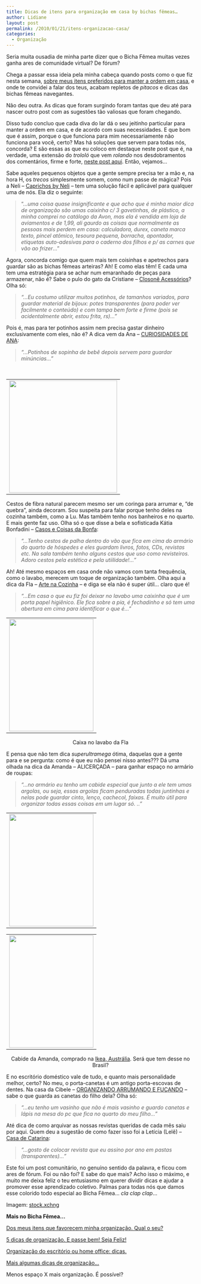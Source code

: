 ```yaml
---
title: Dicas de itens para organização em casa by bichas fêmeas…
author: Lidiane
layout: post
permalink: /2010/01/21/itens-organizacao-casa/
categories:
  - Organização
---
```

Seria muita ousadia de minha parte dizer que o Bicha Fêmea muitas vezes ganha ares de comunidade virtual? De fórum?

Chega a passar essa ideia pela minha cabeça quando posts como o que fiz nesta semana, [sobre meus itens preferidos para manter a ordem em casa](http://www.trololodemulher.com.br/2010/01/19/dos-meus-itens-que-favorecem-minha-organizacao-qual-o-seu/), e onde te convidei a falar dos teus, acabam repletos de _pitacos_ e dicas das bichas fêmeas navegantes.

<!--more-->

Não deu outra. As dicas que foram surgindo foram tantas que deu até para nascer outro post com as sugestões tão valiosas que foram chegando.

Disso tudo concluo que cada diva do lar dá o seu jeitinho particular para manter a ordem em casa, e de acordo com suas necessidades. E que bom que é assim, porque o que funciona para mim necessariamente não funciona para você, certo? Mas há soluções que servem para todas nós, concorda? E são essas as que eu coloco em destaque neste post que é, na verdade, uma extensão do _trololó_ que vem _rolando_ nos desdobramentos dos comentários, firme e forte, [neste post aqui](http://www.trololodemulher.com.br/2010/01/19/dos-meus-itens-que-favorecem-minha-organizacao-qual-o-seu/). Então, vejamos…

Sabe aqueles pequenos objetos que a gente sempre precisa ter a mão e, na hora H, os _trecos_ simplesmente somem, como num passe de mágica? Pois a Neli &#8211; <a href="http://caprichosbyneli.blogspot.com/" target="_blank" rel="noopener noreferrer">Caprichos by Neli</a> – tem uma solução fácil e aplicável para qualquer uma de nós. Ela diz o seguinte:

> “…_uma coisa quase insignificante e que acho que é minha maior dica de organização são umas caixinha c/ 3 gavetinhas, de plástico, a minha comprei no catálogo da Avon, mas ela é vendida em loja de aviamentos e de 1,99, ali gaurdo as coisas que normalmente as pessoas mais perdem em casa: calculadora, durex, caneta marca texto, pincel atômico, tesoura pequena, borracha, apontador, etiquetas auto-adesivas para o caderno dos filhos e p/ as carnes que vão ao frizer_…”

Agora, concorda comigo que quem mais tem coisinhas e apetrechos para guardar são as bichas fêmeas arteiras? Ah! E como elas têm! E cada uma tem uma estratégia para se achar num emaranhado de peças para armazenar, não é? Sabe o pulo do gato da Cristiane – <a href="http://closone.blogspot.com/" target="_blank" rel="noopener noreferrer">Closonê Acessórios</a>? Olha só:

> _“…Eu costumo utilizar muitos potinhos, de tamanhos variados, para guardar material de bijoux: potes transparentes (para poder ver facilmente o conteúdo) e com tampa bem forte e firme (pois se acidentalmente abrir, estou frita, rs)…”_

Pois é, mas para ter potinhos assim nem precisa gastar dinheiro exclusivamente com eles, não é? A dica vem da Ana &#8211; <a href="http://curiosidadesdeana.blogspot.com/" target="_blank" rel="noopener noreferrer">CURIOSIDADES DE ANA</a>:

> _“…Potinhos de sopinha de bebê depois servem para guardar minúncias&#8230;”_

&nbsp;

<table align="center">
  <tr>
    <td>
      <a href="https://www.trololodemulher.com.br/2010/01/bagunca-papeis-leve.jpg"><img class="aligncenter size-medium wp-image-4162" title="bagunça papéis leve" src="https://www.trololodemulher.com.br/2010/01/bagunca-papeis-leve-288x300.jpg" alt="" width="288" height="300" /></a>
    </td>
  </tr>
</table>

Cestos de fibra natural parecem mesmo ser um coringa para arrumar e, &#8220;de quebra&#8221;, ainda decoram. Sou suspeita para falar porque tenho deles na cozinha também, como a Lu. Mas também tenho nos banheiros e no quarto. E mais gente faz uso. Olha só o que disse a bela e sofisticada Kátia Bonfadini – <a href="http://www.casosecoisasdabonfa.blogspot.com/" target="_blank" rel="noopener noreferrer">Casos e Coisas da Bonfa</a>:

> _“…Tenho cestos de palha dentro do vão que fica em cima do armário do quarto de hóspedes e eles guardam livros, fotos, CDs, revistas etc. Na sala também tenho alguns cestos que uso como revisteiros. Adoro cestos pela estética e pela utiilidade!…”_

Ah! Até mesmo espaços em casa onde não vamos com tanta frequência, como o lavabo, merecem um toque de organização também. Olha aqui a dica da Fla &#8211; <a href="http://artenacozinha.blogspot.com/" target="_blank" rel="noopener noreferrer">Arte na Cozinha</a> – e diga se ela não é super útil… claro que é!

> _“…Em casa o que eu fiz foi deixar no lavabo uma caixinha que é um porta papel higiênico. Ele fica sobre a pia, é fechadinho e só tem uma abertura em cima para identificar o que é…”_

<table align="center">
  <tr>
    <td>
      <a href="https://www.trololodemulher.com.br/2010/01/165.jpg"><img class="aligncenter size-medium wp-image-4165" title="165" src="https://www.trololodemulher.com.br/2010/01/165-225x300.jpg" alt="" width="225" height="300" /></a>
    </td>
  </tr>
</table>

<p style="text-align: center;">
  Caixa no lavabo da Fla
</p>

E pensa que não tem dica _superultramega_ ótima, daquelas que a gente para e se pergunta: como é que eu não pensei nisso antes??? Dá uma olhada na dica da Amanda – ALICERÇADA – para ganhar espaço no armário de roupas:

> _“…no armário eu tenho um cabide especial que junto a ele tem umas argolas, ou seja, essas argolas ficam penduradas todas juntinhas e nelas pode guardar cinto, lenço, cachecol, faixas. É muito útil para organizar todas essas coisas em um lugar só. ..”_

<table align="center">
  <tr>
    <td>
      <a href="https://www.trololodemulher.com.br/2010/01/DSC01985.jpg"><img class="aligncenter size-medium wp-image-4170" title="DSC01985" src="https://www.trololodemulher.com.br/2010/01/DSC01985-225x300.jpg" alt="" width="225" height="300" /></a>
    </td>
  </tr>
</table>

<table align="center">
  <tr>
    <td>
      <a href="https://www.trololodemulher.com.br/2010/01/DSC01993.jpg"><img class="aligncenter size-medium wp-image-4171" title="DSC01993" src="https://www.trololodemulher.com.br/2010/01/DSC01993-225x300.jpg" alt="" width="225" height="300" /></a>
    </td>
  </tr>
</table>

<p style="text-align: center;">
  Cabide da Amanda, comprado na <a href="http://www.ikea.com/au/en/preindex.html" target="_blank" rel="noopener noreferrer">Ikea, Austrália</a>. Será que tem desse no Brasil?
</p>

E no escritório doméstico vale de tudo, e quanto mais personalidade melhor, certo? No meu, o porta-canetas é um antigo porta-escovas de dentes. Na casa da Cibele &#8211; <a href="http://organizandoarrumando.blogspot.com/" target="_blank" rel="noopener noreferrer">ORGANIZANDO ARRUMANDO E FUÇANDO</a> &#8211;  sabe o que guarda as canetas do filho dela? Olha só:

> _“…eu tenho um vasinho que não é mais vasinho e guardo canetas e lápis na mesa do pc que fica no quarto do meu filho…”_

Até dica de como arquivar as nossas revistas queridas de cada mês saiu por aqui. Quem deu a sugestão de como fazer isso foi a Letícia (Lelê) &#8211; <a href="http://blog.casadecatarina.com.br/" target="_blank" rel="noopener noreferrer">Casa de Catarina</a>:

> _“…gosto de colocar revista que eu assino por ano em pastas (transparentes)…”_

Este foi um post comunitário, no genuíno sentido da palavra, e ficou com ares de fórum. Foi ou não foi? E sabe do que mais? Acho isso o máximo, e muito me deixa feliz o teu entusiasmo em querer dividir dicas e ajudar a promover esse aprendizado coletivo. Palmas para todas nós que damos esse colorido todo especial ao Bicha Fêmea… _cla clap clap_…

Imagem: <a href="http://www.sxc.hu/" target="_blank" rel="noopener noreferrer">stock.xchng</a>

**Mais no Bicha Fêmea…**

[Dos meus itens que favorecem minha organização. Qual o seu?](http://www.trololodemulher.com.br/2010/01/19/dos-meus-itens-que-favorecem-minha-organizacao-qual-o-seu/)

[5 dicas de organização. E passe bem! Seja Feliz!](http://www.trololodemulher.com.br/2009/11/10/5-dicas-de-oganizao-e-passe-bem-seja-feliz/)

[Organização do escritório ou home office: dicas.](http://www.trololodemulher.com.br/2009/10/27/organizacao-de-escritorio-ou-home-office-dicas/)

[Mais algumas dicas de organização…](http://www.trololodemulher.com.br/2009/05/04/mais-algumas-dicas-de-organizao/)

Menos espaço X mais organização. É possível?